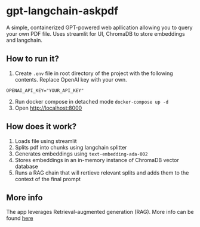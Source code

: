 # gpt-langchain-askpdf
A simple, containerized GPT-powered web apllication allowing you to query your own PDF file. Uses streamlit for UI, ChromaDB to store embeddings and langchain.

## How to run it?
1. Create `.env` file in root directory of the project with the following contents. Replace OpenAI key with your own.
```
OPENAI_API_KEY="YOUR_API_KEY"
```
2. Run docker compose in detached mode `docker-compose up -d` 
3. Open [http://localhost:8000](http://localhost:8000)


## How does it work?
1. Loads file using streamlit
2. Splits pdf into chunks using langchain splitter
3. Generates embeddings using `text-embedding-ada-002`
4. Stores embeddings in an in-memory instance of ChromaDB vector database
5. Runs a RAG chain that will rertieve relevant splits and adds them to the context of the final prompt

## More info
The app leverages Retrieval-augmented generation (RAG). More info can be found [here](https://python.langchain.com/docs/use_cases/question_answering/)
